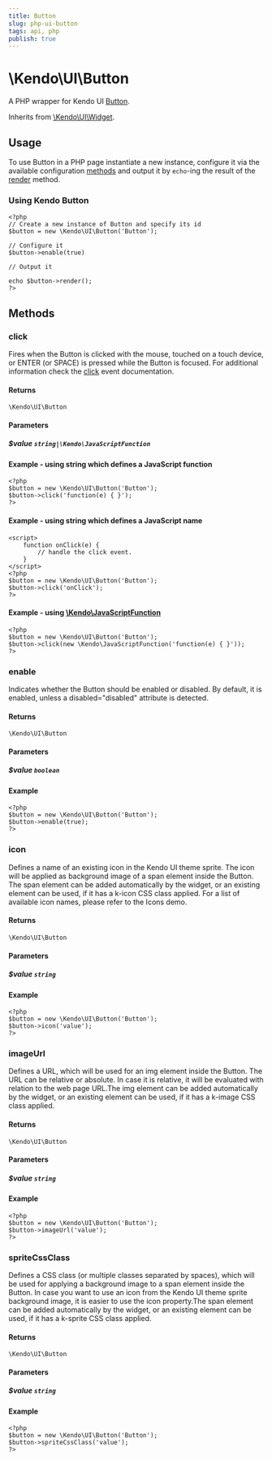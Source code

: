 ```yaml
---
title: Button
slug: php-ui-button
tags: api, php
publish: true
---
```


# \Kendo\UI\Button

A PHP wrapper for Kendo UI [Button](/api/web/button).

Inherits from [\Kendo\UI\Widget](/api/wrappers/php/Kendo/UI/Widget).

## Usage

To use Button in a PHP page instantiate a new instance, configure it via the available
configuration [methods](#methods) and output it by `echo`-ing the result of the [render](/api/wrappers/php/Kendo/UI/Widget#render) method.

### Using Kendo Button

    <?php
    // Create a new instance of Button and specify its id
    $button = new \Kendo\UI\Button('Button');

    // Configure it
    $button->enable(true)

    // Output it

    echo $button->render();
    ?>


## Methods

### click
Fires when the Button is clicked with the mouse, touched on a touch device, or ENTER (or SPACE) is pressed while the Button is focused.
For additional information check the [click](/api/web/button#events-click) event documentation.

#### Returns
`\Kendo\UI\Button`

#### Parameters

##### $value `string|\Kendo\JavaScriptFunction`

#### Example - using string which defines a JavaScript function

    <?php
    $button = new \Kendo\UI\Button('Button');
    $button->click('function(e) { }');
    ?>

#### Example - using string which defines a JavaScript name
    <script>
        function onClick(e) {
            // handle the click event.
        }
    </script>
    <?php
    $button = new \Kendo\UI\Button('Button');
    $button->click('onClick');
    ?>

#### Example - using [\Kendo\JavaScriptFunction](/api/wrappers/php/kendo/javascriptfunction)

    <?php
    $button = new \Kendo\UI\Button('Button');
    $button->click(new \Kendo\JavaScriptFunction('function(e) { }'));
    ?>

### enable
Indicates whether the Button should be enabled or disabled. By default, it is enabled, unless a disabled="disabled" attribute is detected.

#### Returns
`\Kendo\UI\Button`

#### Parameters

##### $value `boolean`



#### Example 
    <?php
    $button = new \Kendo\UI\Button('Button');
    $button->enable(true);
    ?>

### icon
Defines a name of an existing icon in the Kendo UI theme sprite. The icon will be applied as background image of a span element inside the Button.
The span element can be added automatically by the widget, or an existing element can be used, if it has a k-icon CSS class applied.
For a list of available icon names, please refer to the Icons demo.

#### Returns
`\Kendo\UI\Button`

#### Parameters

##### $value `string`



#### Example 
    <?php
    $button = new \Kendo\UI\Button('Button');
    $button->icon('value');
    ?>

### imageUrl
Defines a URL, which will be used for an img element inside the Button. The URL can be relative or absolute. In case it is relative, it will be evaluated with relation to the web page URL.The img element can be added automatically by the widget, or an existing element can be used, if it has a k-image CSS class applied.

#### Returns
`\Kendo\UI\Button`

#### Parameters

##### $value `string`



#### Example 
    <?php
    $button = new \Kendo\UI\Button('Button');
    $button->imageUrl('value');
    ?>

### spriteCssClass
Defines a CSS class (or multiple classes separated by spaces), which will be used for applying a background image to a span element inside the Button.
In case you want to use an icon from the Kendo UI theme sprite background image, it is easier to use the icon property.The span element can be added automatically by the widget, or an existing element can be used, if it has a k-sprite CSS class applied.

#### Returns
`\Kendo\UI\Button`

#### Parameters

##### $value `string`



#### Example 
    <?php
    $button = new \Kendo\UI\Button('Button');
    $button->spriteCssClass('value');
    ?>

